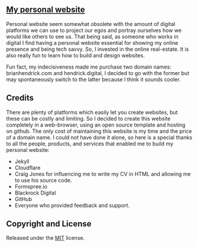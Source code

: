 ## [My personal website](http://brianhendrick.com/)

Personal website seem somewhat obsolete with the amount of digital platforms we can use to project our egos and portray ourselves how we would like others to see us. That being said, as someone who works in digital I find having a personal website essential for showing my online presence and being tech savvy. So, I invested in the online real-estate. It is also really fun to learn how to build and design websites.

Fun fact, my indecisiveness made me purchase two domain names: brianhendrick.com and hendrick.digital, I decided to go with the former but may spontaneously switch to the latter because I think it sounds cooler.

## Credits

There are plenty of platforms which easily let you create websites, but these can be costly and limiting. So I decided to create this website completely in a web-browser, using an open source template and hosting on github. The only cost of maintaining this website is my time and the price of a domain name. I could not have done it alone, so here is a special thanks to all the people, products, and services that enabled me to build my personal website:

* Jekyll
* Cloudflare
* Craig Jones for influencing me to write my CV in HTML and allowing me to use his source code. 
* Formspree.io
* Blackrock Digital
* GitHub
* Everyone who provided feedback and support.


## Copyright and License

Released under the [MIT](https://github.com/hndrck/hndrck.github.io/LICENSE) license.
